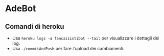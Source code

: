 # AdeBot

## Comandi di heroku

* Usa `heroku logs -a fancazzistibot --tail` per visualizzare i dettagli del log.
* Usa `./commitAndPush` per fare l'upload dei cambiamenti 

